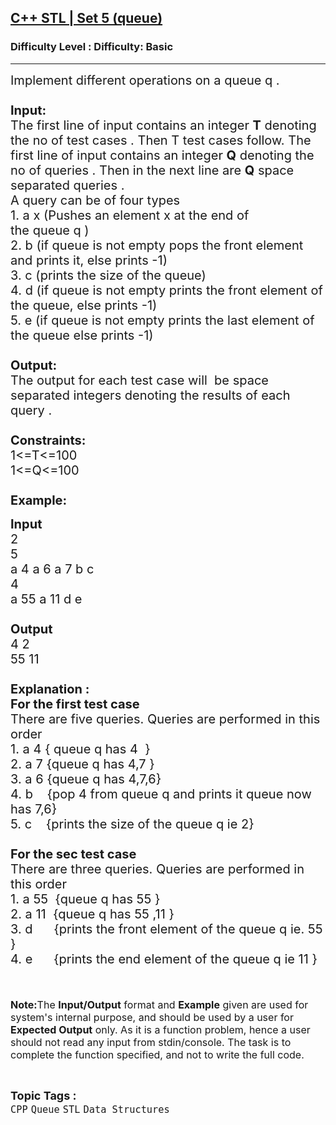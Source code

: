 <h2><a href="https://www.geeksforgeeks.org/problems/c-stl-set-5-queue/1?page=1&difficulty%5B%5D=-1&category%5B%5D=Queue&sortBy=submissions">C++ STL | Set 5 (queue)</a></h2><h3>Difficulty Level : Difficulty: Basic</h3><hr><div class="problems_problem_content__Xm_eO"><p><span style="font-size:20px">Implement different operations on a queue&nbsp;q&nbsp;.<br>
<br>
<strong>Input:</strong><br>
The first line of input contains an integer <strong>T</strong> denoting the no of test cases . Then T test cases follow. The first line of input contains an integer <strong>Q</strong> denoting the no of queries . Then in the next line are <strong>Q</strong>&nbsp;space separated queries .<br>
A query can be of&nbsp;four&nbsp;types&nbsp;<br>
1. a x (Pushes an element x at the end of the&nbsp;queue&nbsp;q&nbsp;)<br>
2. b (if queue&nbsp;is not empty&nbsp;pops the front&nbsp;element and prints it, else prints -1)<br>
3. c (prints the size of the queue)<br>
4. d (if queue&nbsp;is not empty prints the front&nbsp;element of the queue, else&nbsp;prints&nbsp;-1)<br>
5. e (if queue is not empty prints the last element of the queue else prints -1)<br>
<br>
<strong>Output:</strong><br>
The output for each test case will&nbsp;&nbsp;be space separated integers denoting the results of each query .&nbsp;<br>
<br>
<strong>Constraints:</strong><br>
1&lt;=T&lt;=100<br>
1&lt;=Q&lt;=100<br>
<br>
<strong>Example:</strong></span></p>

<p><span style="font-size:20px"><strong>Input</strong><br>
2<br>
5<br>
a 4 a 6 a 7 b c&nbsp;<br>
4<br>
a 55 a 11 d e<br>
<strong>&nbsp;<br>
Output</strong><br>
4 2<br>
55 11<br>
<br>
<strong>Explanation :<br>
For the first test case</strong><br>
There are five&nbsp;queries.&nbsp;Queries&nbsp;are&nbsp;performed in this order<br>
1. a 4 { queue&nbsp;q&nbsp;has&nbsp;4 &nbsp;}<br>
2. a 7&nbsp;{queue q&nbsp;has 4,7 }<br>
3. a 6 {queue q&nbsp;has 4,7,6}<br>
4. b &nbsp; &nbsp;{pop 4&nbsp;from queue&nbsp;q&nbsp;and prints it queue&nbsp;now has 7,6}<br>
5. c &nbsp; &nbsp;{prints the size of the queue q ie 2}<br>
<br>
<strong>For the sec test case&nbsp;</strong><br>
There are three&nbsp;queries.&nbsp;Queries&nbsp;are&nbsp;performed in this order<br>
1. a 55 &nbsp;{queue q&nbsp;has&nbsp;55 }<br>
2. a 11 &nbsp;{queue q&nbsp;has 55 ,11 }<br>
3. d &nbsp; &nbsp; &nbsp;{prints the front&nbsp;element of the queue q&nbsp;ie. 55 }<br>
4. e &nbsp; &nbsp; &nbsp;{prints the end element of the queue q ie 11 }</span><br>
<br>
<br>
<br>
<span style="font-size:16px"><strong>Note:</strong>The <strong>Input/Output</strong> format and <strong>Example</strong> given are used for system's internal purpose, and should be used by a user for <strong>Expected Output</strong> only. As it is a function problem, hence a user should not read any input from stdin/console. The task is to complete the function specified, and not to write the full code.</span></p>
</div><br><p><span style=font-size:18px><strong>Topic Tags : </strong><br><code>CPP</code>&nbsp;<code>Queue</code>&nbsp;<code>STL</code>&nbsp;<code>Data Structures</code>&nbsp;